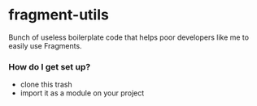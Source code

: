 # fragment-utils #

Bunch of useless boilerplate code that helps poor developers like me to easily use Fragments.

### How do I get set up? ###

* clone this trash
* import it as a module on your project